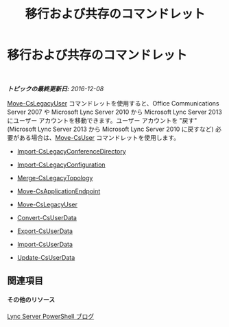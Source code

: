 ﻿---
title: 移行および共存のコマンドレット
TOCTitle: 移行および共存のコマンドレット
ms:assetid: ff1a56e0-e883-473d-92fe-ca77ea4eb63b
ms:mtpsurl: https://technet.microsoft.com/ja-jp/library/Gg415682(v=OCS.15)
ms:contentKeyID: 48274212
ms.date: 12/10/2016
mtps_version: v=OCS.15
ms.translationtype: HT
---

# 移行および共存のコマンドレット

 

_**トピックの最終更新日:** 2016-12-08_

[Move-CsLegacyUser](move-cslegacyuser.md) コマンドレットを使用すると、Office Communications Server 2007 や Microsoft Lync Server 2010 から Microsoft Lync Server 2013 にユーザー アカウントを移動できます。ユーザー アカウントを "戻す" (Microsoft Lync Server 2013 から Microsoft Lync Server 2010 に戻すなど) 必要がある場合は、[Move-CsUser](move-csuser.md) コマンドレットを使用します。

  -   
    [Import-CsLegacyConferenceDirectory](import-cslegacyconferencedirectory.md)

  -   
    [Import-CsLegacyConfiguration](import-cslegacyconfiguration.md)

  -   
    [Merge-CsLegacyTopology](merge-cslegacytopology.md)

  -   
    [Move-CsApplicationEndpoint](move-csapplicationendpoint.md)

  -   
    [Move-CsLegacyUser](move-cslegacyuser.md)

  - [Convert-CsUserData](convert-csuserdata.md)

  - [Export-CsUserData](export-csuserdata.md)

  - [Import-CsUserData](import-csuserdata.md)

  - [Update-CsUserData](update-csuserdata.md)

## 関連項目

#### その他のリソース

[Lync Server PowerShell ブログ](http://go.microsoft.com/fwlink/?linkid=203150%26clcid=0x411)

